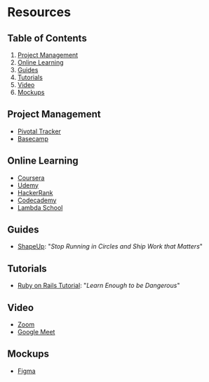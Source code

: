 # Resources

## Table of Contents
1. [Project Management](#project-management)
1. [Online Learning](#online-learning)
1. [Guides](#guides)
1. [Tutorials](#tutorials)
1. [Video](#video)
1. [Mockups](#mockups)

## Project Management
* [Pivotal Tracker](https://www.pivotaltracker.com)
* [Basecamp](https://basecamp.com)

## Online Learning
* [Coursera](https://www.coursera.org)
* [Udemy](https://www.udemy.com)
* [HackerRank](https://www.hackerrank.com)
* [Codecademy](https://www.codecademy.com/learn)
* [Lambda School](https://lambdaschool.com)

## Guides
* [ShapeUp](https://basecamp.com/shapeup/webbook): "_Stop Running in Circles and Ship Work that Matters_"  

## Tutorials
* [Ruby on Rails Tutorial](https://www.railstutorial.org/book): "_Learn Enough to be Dangerous_"  

## Video
* [Zoom](https://zoom.us)
* [Google Meet](https://meet.google.com/)

## Mockups
* [Figma](https://www.figma.com)
